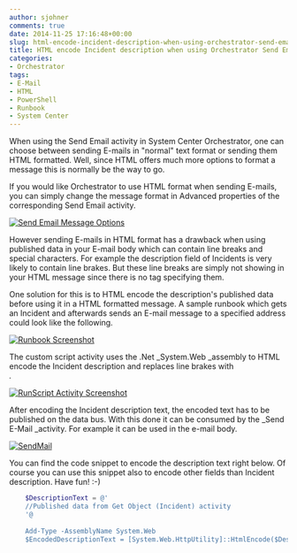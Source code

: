 ```yaml
---
author: sjohner
comments: true
date: 2014-11-25 17:16:48+00:00
slug: html-encode-incident-description-when-using-orchestrator-send-email-activity
title: HTML encode Incident description when using Orchestrator Send Email Activity
categories:
- Orchestrator
tags:
- E-Mail
- HTML
- PowerShell
- Runbook
- System Center
---
```


When using the Send Email activity in System Center Orchestrator, one can choose between sending E-mails in "normal" text format or sending them HTML formatted. Well, since HTML offers much more options to format a message this is normally be the way to go.

If you would like Orchestrator to use HTML format when sending E-mails, you can simply change the message format in Advanced properties of the corresponding Send Email activity.

[![Send Email Message Options](/images/sendemailmessageoptions.png)](/images/sendemailmessageoptions.png)

However sending E-mails in HTML format has a drawback when using published data in your E-mail body which can contain line breaks and special characters. For example the description field of Incidents is very likely to contain line brakes. But these line breaks are simply not showing in your HTML message since there is no tag specifying them.

One solution for this is to HTML encode the description's published data before using it in a HTML formatted message. A sample runbook which gets an Incident and afterwards sends an E-mail message to a specified address could look like the following.

[![Runbook Screenshot](/images/runbook.png)](/images/runbook.png)

The custom script activity uses the .Net _System.Web _assembly to HTML encode the Incident description and replaces line brakes with _<br />._

[![RunScript Activity Screenshot](/images/runscript.png?w=604)](/images/runscript.png)

After encoding the Incident description text, the encoded text has to be published on the data bus. With this done it can be consumed by the _Send E-Mail _activity. For example it can be used in the e-mail body.

[![SendMail](/images/sendmail.png?w=604)](/images/sendmail.png)

You can find the code snippet to encode the description text right below. Of course you can use this snippet also to encode other fields than Incident description. Have fun! :-)

```powershell
    $DescriptionText = @'
    //Published data from Get Object (Incident) activity
    '@
    
    Add-Type -AssemblyName System.Web
    $EncodedDescriptionText = [System.Web.HttpUtility]::HtmlEncode($DescriptionText).Replace("`r`n", "<br />")
```
